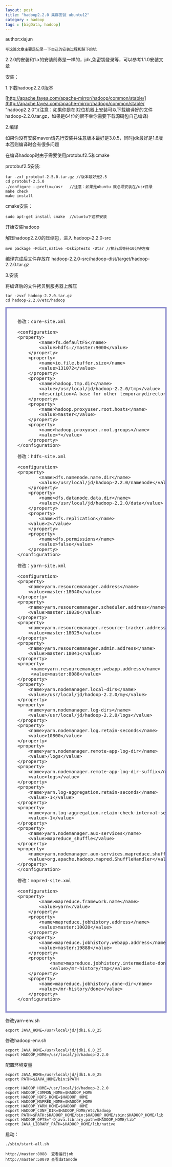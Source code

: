 ```yaml
---
layout: post
title: "hadoop2.2.0 集群安装 ubuntu12"
category : hadoop
tags : [bigData, hadoop]
---
```

author:xiajun

	写这篇文章主要是记录一下自己的安装过程和踩下的坑
2.2.0的安装和1.x的安装前奏是一样的，jdk,免密钥登录等，可以参考1.1.0安装文章

安装：

1.下载hadoop2.2.0版本

[http://apache.fayea.com/apache-mirror/hadoop/common/stable/](http://apache.fayea.com/apache-mirror/hadoop/common/stable/ "hadoop2.2.0")(注意：如果你是在32位机器上安装可以下载编译好的文件hadoop-2.2.0.tar.gz，如果是64位的很不幸你需要下载源码包自己编译)

2.编译

如果你没有安装maven请先行安装并注意版本最好是3.0.5，同时jdk最好是1.6版本否则编译时会有很多问题

在编译hadoop时由于需要使用protobuf2.5和cmake

protobuf2.5安装:
	
	tar -zxf protobuf-2.5.0.tar.gz //版本最好是2.5
	cd protobuf-2.5.0
	./configure --prefix=/usr   //注意：如果是ubuntu 就必须安装在/usr目录
	make check
	make install

cmake安装：

	sudo apt-get install cmake  //ubuntu下这样安装

开始安装hadoop

解压hadoop2.2.0的压缩包，进入 hadoop-2.2.0-src

	mvn package -Pdist,native -DskipTests -Dtar //执行后等待10分钟左右

编译完成后文件存放在 hadoop-2.2.0-src/hadoop-dist/target/hadoop-2.2.0.tar.gz

3.安装

将编译后的文件拷贝到服务器上解压

	tar -zvxf hadoop-2.2.0.tar.gz
	cd hadoop-2.2.0/etc/hadoop


<?prettify lang=xml linenums=true?>
<pre class="prettyprint linenums" id="quine" style="border:4px solid #88c">
<xmp>
	修改：core-site.xml

	<configuration>
	<property>
            <name>fs.defaultFS</name>
            <value>hdfs://master:9000</value>
        </property>
        <property>
            <name>io.file.buffer.size</name>
            <value>131072</value>
        </property>
        <property>
            <name>hadoop.tmp.dir</name>
            <value>/usr/local/jd/hadoop-2.2.0/tmp</value>
            <description>A base for other temporarydirectories.</description>
        </property>
        <property>
            <name>hadoop.proxyuser.root.hosts</name>
            <value>master</value>
        </property>
        <property>
            <name>hadoop.proxyuser.root.groups</name>
            <value>*</value>
        </property>
	</configuration>

	修改：hdfs-site.xml

	<configuration>
	<property>
            <name>dfs.namenode.name.dir</name>
            <value>/usr/local/jd/hadoop-2.2.0/namenode</value>
        </property>
        <property>
            <name>dfs.datanode.data.dir</name>
            <value>/usr/local/jd/hadoop-2.2.0/data</value>
        </property>
        <property>
            <name>dfs.replication</name>
        <value>2</value>
        </property>
        <property>
            <name>dfs.permissions</name>
            <value>false</value>
        </property> 
	</configuration>

	修改：yarn-site.xml

	<configuration>
	<property>
        <name>yarn.resourcemanager.address</name>
        <value>master:18040</value>
    </property>
    <property>
        <name>yarn.resourcemanager.scheduler.address</name>
        <value>master:18030</value>
    </property>
    <property>
        <name>yarn.resourcemanager.resource-tracker.address</name>
        <value>master:18025</value>
    </property>
    <property>
        <name>yarn.resourcemanager.admin.address</name>
        <value>master:18041</value>
    </property>
    <property>
         <name>yarn.resourcemanager.webapp.address</name>
         <value>master:8088</value>
    </property>
    <property>
        <name>yarn.nodemanager.local-dirs</name>
        <value>/usr/local/jd/hadoop-2.2.0/my</value>
    </property>
    <property>
		<name>yarn.nodemanager.log-dirs</name>
		<value>/usr/local/jd/hadoop-2.2.0/logs</value>
    </property>
    <property>
		<name>yarn.nodemanager.log.retain-seconds</name>
		<value>10800</value>
	</property>
	<property>
		<name>yarn.nodemanager.remote-app-log-dir</name>
		<value>/logs</value>
	</property>
	<property>
		<name>yarn.nodemanager.remote-app-log-dir-suffix</name>
		<value>logs</value>
	</property>
	<property>
		<name>yarn.log-aggregation.retain-seconds</name>
		<value>-1</value>
	</property>
	<property>
		<name>yarn.log-aggregation.retain-check-interval-seconds</name>
		<value>-1</value>
	</property>
	<property>
		<name>yarn.nodemanager.aux-services</name>
		<value>mapreduce_shuffle</value>
	</property> 
	<property>
		<name>yarn.nodemanager.aux-services.mapreduce.shuffle.class</name>
		<value>org.apache.hadoop.mapred.ShuffleHandler</value>
	</property>
	</configuration>

	修改：mapred-site.xml

	<configuration>
	<property>
            <name>mapreduce.framework.name</name>
            <value>yarn</value>
        </property>
        <property>
            <name>mapreduce.jobhistory.address</name>
            <value>master:10020</value>
        </property>
        <property>
            <name>mapreduce.jobhistory.webapp.address</name>
            <value>master:19888</value>
        </property>
        <property>
                <name>mapreduce.jobhistory.intermediate-done-dir</name>
                <value>/mr-history/tmp</value>
        </property>
        <property>
            <name>mapreduce.jobhistory.done-dir</name>
            <value>/mr-history/done</value>
        </property> 
	</configuration>
</xmp>
</pre>

修改yarn-env.sh

	export JAVA_HOME=/usr/local/jd/jdk1.6.0_25

修改hadoop-env.sh

	export JAVA_HOME=/usr/local/jd/jdk1.6.0_25
	export HADOOP_HOME=/usr/local/jd/hadoop-2.2.0

配置环境变量
	
	
	export JAVA_HOME=/usr/local/jd/jdk1.6.0_25
	export PATH=$JAVA_HOME/bin:$PATH
	
	export HADOOP_HOME=/usr/local/jd/hadoop-2.2.0
	export HADOOP_COMMON_HOME=$HADOOP_HOME
	export HADOOP_HDFS_HOME=$HADOOP_HOME
	export HADOOP_MAPRED_HOME=$HADOOP_HOME
	export HADOOP_YARN_HOME=$HADOOP_HOME
	export HADOOP_CONF_DIR=$HADOOP_HOME/etc/hadoop
	export PATH=$PATH:$HADOOP_HOME/bin:$HADOOP_HOME/sbin:$HADOOP_HOME/lib
	export HADOOP_OPTS="-Djava.library.path=$HADOOP_HOME/lib"
	export JAVA_LIBRARY_PATH=$HADOOP_HOME/lib/native

启动：

	./sbin/start-all.sh 

	http://master:8088  查看运行job
	http://master:50070 查看datanode
